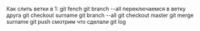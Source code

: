 Как слить ветки в 1:
git fench
git branch --all
переключаемся в ветку друга
git checkout surname
git branch --all
git checkout master
git merge surname
git push
смотрим что сделали
git log